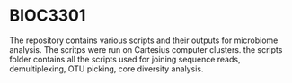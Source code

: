 # BIOC3301
The repository contains various scripts and their outputs for microbiome analysis. The scritps were run on Cartesius computer clusters. 
the scripts folder contains all the scripts used for joining sequence reads, demultiplexing, OTU picking, core diversity analysis. 


